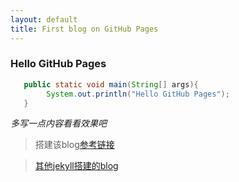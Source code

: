 ```yaml
---
layout: default
title: First blog on GitHub Pages
---
```

### Hello GitHub Pages

```java
   public static void main(String[] args){
        System.out.println("Hello GitHub Pages");
   }
```

*多写一点内容看看效果吧*

> 搭建该blog[参考链接](http://www.ruanyifeng.com/blog/2012/08/blogging_with_jekyll.html)

> [其他jekyll搭建的blog](https://github.com/jekyll/jekyll/wiki/Sites)
